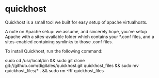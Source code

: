 quickhost
=========

Quickhost is a small tool we built for easy setup of apache virtualhosts.

A note on Apache setup: we assume, and sincerely hope, you've setup Apache with a sites-available folder which contains your *.conf files, and a sites-enabled containing symlinks to those .conf files.

To install Quickhost, run the following command:


sudo cd /usr/local/bin && sudo git clone git://github.com/digitales/quickhost.git quickhost_files && sudo mv quickhost_files/* . && sudo rm -Rf quickhost_files

